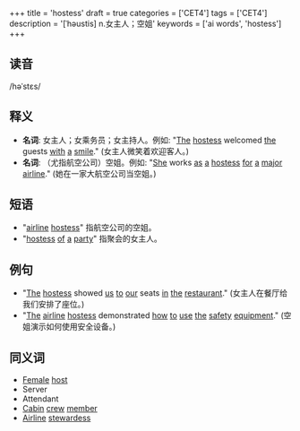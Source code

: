 +++
title = 'hostess'
draft = true
categories = ['CET4']
tags = ['CET4']
description = '[ˈhəustis] n.女主人；空姐'
keywords = ['ai words', 'hostess']
+++

## 读音
/həˈstɛs/

## 释义
- **名词**: 女主人；女乘务员；女主持人。例如: "[The](/post/the/) [hostess](/post/hostess/) welcomed [the](/post/the/) guests [with](/post/with/) [a](/post/a/) [smile](/post/smile/)." (女主人微笑着欢迎客人。)
- **名词**: （尤指航空公司）空姐。例如: "[She](/post/she/) works [as](/post/as/) [a](/post/a/) [hostess](/post/hostess/) [for](/post/for/) [a](/post/a/) [major](/post/major/) [airline](/post/airline/)." (她在一家大航空公司当空姐。)

## 短语
- "[airline](/post/airline/) [hostess](/post/hostess/)" 指航空公司的空姐。
- "[hostess](/post/hostess/) [of](/post/of/) [a](/post/a/) [party](/post/party/)" 指聚会的女主人。

## 例句
- "[The](/post/the/) [hostess](/post/hostess/) showed [us](/post/us/) [to](/post/to/) [our](/post/our/) seats [in](/post/in/) [the](/post/the/) [restaurant](/post/restaurant/)." (女主人在餐厅给我们安排了座位。)
- "[The](/post/the/) [airline](/post/airline/) [hostess](/post/hostess/) demonstrated [how](/post/how/) [to](/post/to/) [use](/post/use/) [the](/post/the/) [safety](/post/safety/) [equipment](/post/equipment/)." (空姐演示如何使用安全设备。)

## 同义词
- [Female](/post/female/) [host](/post/host/)
- Server
- Attendant
- [Cabin](/post/cabin/) [crew](/post/crew/) [member](/post/member/)
- [Airline](/post/airline/) [stewardess](/post/stewardess/)
